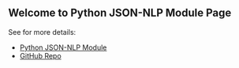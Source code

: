 ## Welcome to Python JSON-NLP Module Page

See for more details:

- [Python JSON-NLP Module](https://pypi.org/project/pyjsonnlp/)
- [GitHub Repo](https://github.com/dcavar/Py-JSON-NLP)

